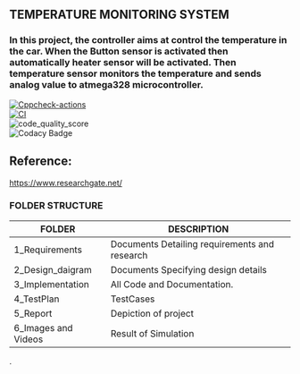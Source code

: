 ## TEMPERATURE MONITORING SYSTEM
### In this project, the controller aims at control the temperature in the car. When the Button sensor is activated then automatically heater sensor will be activated. Then temperature sensor monitors the temperature and sends analog value to atmega328 microcontroller.
[![Cppcheck-actions](https://github.com/kirubakaran1645/M2-EmbSys/actions/workflows/c-cpp.yml/badge.svg)](https://github.com/kirubakaran1645/M2-EmbSys/actions/workflows/c-cpp.yml)
<br> [![CI](https://github.com/kirubakaran1645/M2-EmbSys/actions/workflows/compile.yml/badge.svg)](https://github.com/kirubakaran1645/M2-EmbSys/actions/workflows/compile.yml)
<br>![code_quality_score](https://api.codiga.io/project/31652/score/svg)
<br>![Codacy Badge](https://api.codiga.io/project/31652/status/svg)
## Reference:
https://www.researchgate.net/

### FOLDER STRUCTURE
| FOLDER | DESCRIPTION | 
 | -- | ----------- | 
 | 1_Requirements | Documents Detailing requirements and research | 
 | 2_Design_daigram | Documents Specifying design details | 
 | 3_Implementation | All Code and Documentation. | 
 | 4_TestPlan | TestCases | 
 | 5_Report | Depiction of project | 
 | 6_Images and Videos | Result of Simulation | 

.
